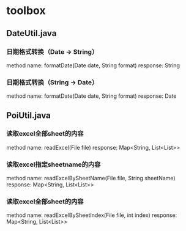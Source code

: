 # toolbox

## DateUtil.java
### 日期格式转换（Date -> String）
method name: formatDate(Date date, String format)
response: String
### 日期格式转换（String -> Date）
method name: formatDate(Date date, String format)
response: Date

## PoiUtil.java
### 读取excel全部sheet的内容
method name: readExcel(File file)
response: Map<String, List<List<String>>>
  
### 读取excel指定sheetname的内容
method name: readExcelBySheetName(File file, String sheetName)
response: Map<String, List<List<String>>>
  
### 读取excel全部sheet的内容
method name: readExcelBySheetIndex(File file, int index)
response: Map<String, List<List<String>>>
